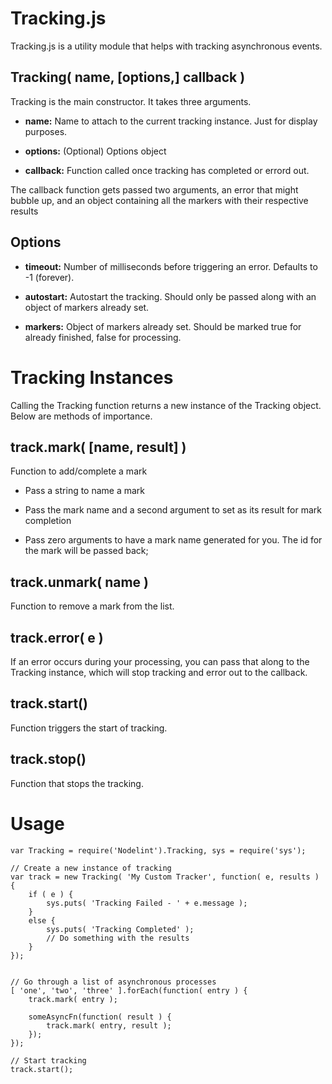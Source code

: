 Tracking.js
===========

Tracking.js is a utility module that helps with tracking asynchronous events.


Tracking( name, [options,] callback )
------------------------------------

Tracking is the main constructor. It takes three arguments.

- **name:** Name to attach to the current tracking instance. Just for display purposes.

- **options:** (Optional) Options object

- **callback:** Function called once tracking has completed or errord out.

The callback function gets passed two arguments, an error that might bubble up, and an object containing all the markers with their respective results


Options
-------

- **timeout:** Number of milliseconds before triggering an error. Defaults to -1 (forever).

- **autostart:** Autostart the tracking. Should only be passed along with an object of markers already set.

- **markers:** Object of markers already set. Should be marked true for already finished, false for processing.



Tracking Instances
==================

Calling the Tracking function returns a new instance of the Tracking object. Below are methods of importance.


track.mark( [name, result] )
----------------------------

Function to add/complete a mark

- Pass a string to name a mark

- Pass the mark name and a second argument to set as its result for mark completion

- Pass zero arguments to have a mark name generated for you. The id for the mark will be passed back;



track.unmark( name )
--------------------

Function to remove a mark from the list.


track.error( e )
----------------

If an error occurs during your processing, you can pass that along to the Tracking instance, which will stop tracking and error out to the callback.


track.start()
-------------

Function triggers the start of tracking.


track.stop()
------------

Function that stops the tracking.


Usage
=====

	var Tracking = require('Nodelint').Tracking, sys = require('sys');

	// Create a new instance of tracking
	var track = new Tracking( 'My Custom Tracker', function( e, results ) {
		if ( e ) {
			sys.puts( 'Tracking Failed - ' + e.message );
		}
		else {
			sys.puts( 'Tracking Completed' );
			// Do something with the results
		}
	});


	// Go through a list of asynchronous processes
	[ 'one', 'two', 'three' ].forEach(function( entry ) {
		track.mark( entry );

		someAsyncFn(function( result ) {
			track.mark( entry, result );
		});
	});

	// Start tracking
	track.start();
